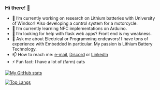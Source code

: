### Hi there! 👋

<!--
**SquareWheelBike/SquareWheelBike** is a ✨ _special_ ✨ repository because its `README.md` (this file) appears on your GitHub profile.-->

- 🔭 I’m currently working on research on Lithium batteries with University of Windsor! Also developing a control system for a motorcycle.
- 🌱 I’m currently learning NFC implementations on Arduino.
- 🤔 I’m looking for help with flask web apps? Front end is my weakness.
- 💬 Ask me about Electrical or Programming endeavors! I have tons of experience with Embedded in particular. My passion is Lithium Battery Technology.
- 📫 How to reach me: [e-mail](mailto:colefuerth@gmail.com), [Discord](https://discordapp.com/users/397058583948296197) or [LinkedIn](https://www.linkedin.com/in/cole-fuerth-48344520a/)
- ⚡ Fun fact: I have a lot of (farm) cats

[![My GitHub stats](https://github-readme-stats.vercel.app/api?username=colefuerth&count_private=true&show_icons=true&include_all_commits=true&theme=radical)](https://github.com/colefuerth?tab=repositories)

[![Top Langs](https://github-readme-stats.vercel.app/api/top-langs/?username=colefuerth&layout=compact&theme=radical)](https://github.com/colefuerth?tab=repositories)
